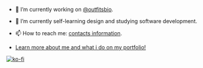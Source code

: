 <!-- [learn more @ jecta.me](https://jecta.me) -->
<!-- ![portfolio](jecta.png) -->

- 🔭 I’m currently working on [@outfitsbio](https://github.com/outfits-bio).
- 🌱 I’m currently self-learning design and studying software development.
- 📫 How to reach me: [contacts information](https://jeremybosma.nl/contact).

- [Learn more about me and what i do on my portfolio!](https://jeremybosma.nl)

[![ko-fi](https://ko-fi.com/img/githubbutton_sm.svg)](https://ko-fi.com/Z8Z6J1HO5)

